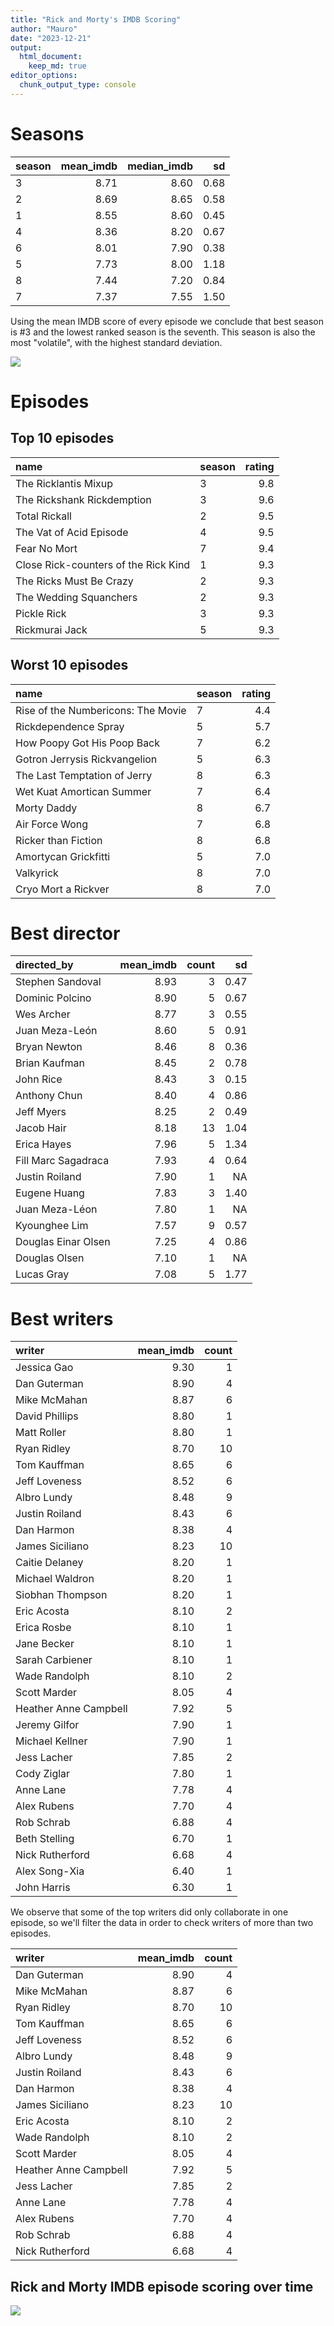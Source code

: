 ```yaml
---
title: "Rick and Morty's IMDB Scoring"
author: "Mauro"
date: "2023-12-21"
output: 
  html_document:
    keep_md: true
editor_options: 
  chunk_output_type: console
---
```




# Seasons


|season | mean_imdb| median_imdb|   sd|
|:------|---------:|-----------:|----:|
|3      |      8.71|        8.60| 0.68|
|2      |      8.69|        8.65| 0.58|
|1      |      8.55|        8.60| 0.45|
|4      |      8.36|        8.20| 0.67|
|6      |      8.01|        7.90| 0.38|
|5      |      7.73|        8.00| 1.18|
|8      |      7.44|        7.20| 0.84|
|7      |      7.37|        7.55| 1.50|

Using the mean IMDB score of every episode we conclude that best season is #3 and the lowest ranked season is the seventh. This season is also the most "volatile", with the highest standard deviation. 

![](rick_morty_episodes_files/figure-html/season_boxplot-1.png)<!-- -->

# Episodes

## Top 10 episodes


|name                                 |season | rating|
|:------------------------------------|:------|------:|
|The Ricklantis Mixup                 |3      |    9.8|
|The Rickshank Rickdemption           |3      |    9.6|
|Total Rickall                        |2      |    9.5|
|The Vat of Acid Episode              |4      |    9.5|
|Fear No Mort                         |7      |    9.4|
|Close Rick-counters of the Rick Kind |1      |    9.3|
|The Ricks Must Be Crazy              |2      |    9.3|
|The Wedding Squanchers               |2      |    9.3|
|Pickle Rick                          |3      |    9.3|
|Rickmurai Jack                       |5      |    9.3|

## Worst 10 episodes


|name                               |season | rating|
|:----------------------------------|:------|------:|
|Rise of the Numbericons: The Movie |7      |    4.4|
|Rickdependence Spray               |5      |    5.7|
|How Poopy Got His Poop Back        |7      |    6.2|
|Gotron Jerrysis Rickvangelion      |5      |    6.3|
|The Last Temptation of Jerry       |8      |    6.3|
|Wet Kuat Amortican Summer          |7      |    6.4|
|Morty Daddy                        |8      |    6.7|
|Air Force Wong                     |7      |    6.8|
|Ricker than Fiction                |8      |    6.8|
|Amortycan Grickfitti               |5      |    7.0|
|Valkyrick                          |8      |    7.0|
|Cryo Mort a Rickver                |8      |    7.0|

# Best director


|directed_by         | mean_imdb| count|   sd|
|:-------------------|---------:|-----:|----:|
|Stephen Sandoval    |      8.93|     3| 0.47|
|Dominic Polcino     |      8.90|     5| 0.67|
|Wes Archer          |      8.77|     3| 0.55|
|Juan Meza-León      |      8.60|     5| 0.91|
|Bryan Newton        |      8.46|     8| 0.36|
|Brian Kaufman       |      8.45|     2| 0.78|
|John Rice           |      8.43|     3| 0.15|
|Anthony Chun        |      8.40|     4| 0.86|
|Jeff Myers          |      8.25|     2| 0.49|
|Jacob Hair          |      8.18|    13| 1.04|
|Erica Hayes         |      7.96|     5| 1.34|
|Fill Marc Sagadraca |      7.93|     4| 0.64|
|Justin Roiland      |      7.90|     1|   NA|
|Eugene Huang        |      7.83|     3| 1.40|
|Juan Meza-Léon      |      7.80|     1|   NA|
|Kyounghee Lim       |      7.57|     9| 0.57|
|Douglas Einar Olsen |      7.25|     4| 0.86|
|Douglas Olsen       |      7.10|     1|   NA|
|Lucas Gray          |      7.08|     5| 1.77|

# Best writers


|writer                | mean_imdb| count|
|:---------------------|---------:|-----:|
|Jessica Gao           |      9.30|     1|
|Dan Guterman          |      8.90|     4|
|Mike McMahan          |      8.87|     6|
|David Phillips        |      8.80|     1|
|Matt Roller           |      8.80|     1|
|Ryan Ridley           |      8.70|    10|
|Tom Kauffman          |      8.65|     6|
|Jeff Loveness         |      8.52|     6|
|Albro Lundy           |      8.48|     9|
|Justin Roiland        |      8.43|     6|
|Dan Harmon            |      8.38|     4|
|James Siciliano       |      8.23|    10|
|Caitie Delaney        |      8.20|     1|
|Michael Waldron       |      8.20|     1|
|Siobhan Thompson      |      8.20|     1|
|Eric Acosta           |      8.10|     2|
|Erica Rosbe           |      8.10|     1|
|Jane Becker           |      8.10|     1|
|Sarah Carbiener       |      8.10|     1|
|Wade Randolph         |      8.10|     2|
|Scott Marder          |      8.05|     4|
|Heather Anne Campbell |      7.92|     5|
|Jeremy Gilfor         |      7.90|     1|
|Michael Kellner       |      7.90|     1|
|Jess Lacher           |      7.85|     2|
|Cody Ziglar           |      7.80|     1|
|Anne Lane             |      7.78|     4|
|Alex Rubens           |      7.70|     4|
|Rob Schrab            |      6.88|     4|
|Beth Stelling         |      6.70|     1|
|Nick Rutherford       |      6.68|     4|
|Alex Song-Xia         |      6.40|     1|
|John Harris           |      6.30|     1|

We observe that some of the top writers did only collaborate in one episode, so we'll filter the data in order to check writers of more than two episodes.


|writer                | mean_imdb| count|
|:---------------------|---------:|-----:|
|Dan Guterman          |      8.90|     4|
|Mike McMahan          |      8.87|     6|
|Ryan Ridley           |      8.70|    10|
|Tom Kauffman          |      8.65|     6|
|Jeff Loveness         |      8.52|     6|
|Albro Lundy           |      8.48|     9|
|Justin Roiland        |      8.43|     6|
|Dan Harmon            |      8.38|     4|
|James Siciliano       |      8.23|    10|
|Eric Acosta           |      8.10|     2|
|Wade Randolph         |      8.10|     2|
|Scott Marder          |      8.05|     4|
|Heather Anne Campbell |      7.92|     5|
|Jess Lacher           |      7.85|     2|
|Anne Lane             |      7.78|     4|
|Alex Rubens           |      7.70|     4|
|Rob Schrab            |      6.88|     4|
|Nick Rutherford       |      6.68|     4|

## Rick and Morty IMDB episode scoring over time

![](rick_morty_episodes_files/figure-html/graph_over_time-1.png)<!-- -->



